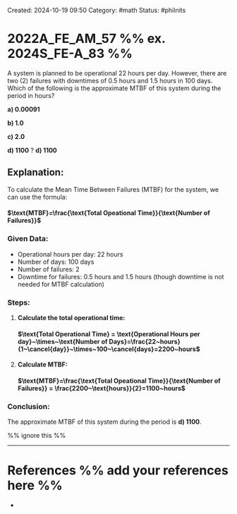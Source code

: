 Created: 2024-10-19 09:50
Category: #math
Status: #philnits


# 2022A_FE_AM_57 %% ex. 2024S_FE-A_83 %%

A system is planned to be operational 22 hours per day. However, there are two (2) failures with downtimes of 0.5 hours and 1.5 hours in 100 days. Which of the following is the approximate MTBF of this system during the period in hours?

**a) 0.00091**

**b) 1.0**

**c) 2.0**

**d) 1100**
?
**d) 1100**

## **Explanation:**

To calculate the Mean Time Between Failures (MTBF) for the system, we can use the formula:
#### $\text{MTBF}=\frac{\text{Total Opeational Time}}{\text{Number of Failures}}$
### Given Data:

- Operational hours per day: 22 hours
- Number of days: 100 days
- Number of failures: 2
- Downtime for failures: 0.5 hours and 1.5 hours (though downtime is not needed for MTBF calculation)
### Steps:

1. **Calculate the total operational time:**
	#### $\text{Total Operational Time} = \text{Operational Hours per day}~\times~\text{Number of Days}=\frac{22~hours}{1~\cancel{day}}~\times~100~\cancel{days}=2200~hours$
2. **Calculate MTBF:**

	#### $\text{MTBF}=\frac{\text{Total Opeational Time}}{\text{Number of Failures}} = \frac{2200~\text{hours}}{2}=1100~hours$

### **Conclusion:**

The approximate MTBF of this system during the period is **d) 1100**.






%% ignore this %%
<!--SR:!2025-04-15,1,190-->
---









# References %% add your references here %%
- 